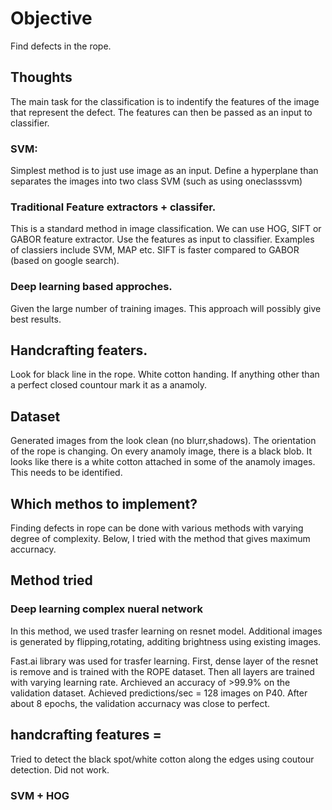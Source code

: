 # Objective
Find defects in the rope.

## Thoughts  

The main task for the classification is to indentify the features of the image that represent the defect. The features can then be passed as an input to classifier. 



### SVM: 
Simplest method is to just use image as an input. Define a hyperplane than separates the images into two class SVM (such as using oneclasssvm)

### Traditional Feature extractors + classifer. 
This is a standard method in image classification. We can use HOG, SIFT or GABOR feature extractor. Use the features as input to classifier. Examples of classiers include SVM, MAP etc. SIFT is faster compared to GABOR (based on google search). 

### Deep learning based approches.
Given the large number of training images. This approach will possibly give best results. 

## Handcrafting featers.
Look for black line in the rope. White cotton handing. If anything other than a perfect closed countour mark it as a anamoly. 

## Dataset 
Generated images from the look clean (no blurr,shadows). The orientation of the rope is changing. 
On every anamoly image, there is a black blob. It looks like there is a white cotton attached in some of the anamoly images. 
This needs to be identified. 


## Which methos to implement? 
Finding defects in rope can be done with various methods with varying degree of complexity. Below, I tried with the method that gives maximum accurnacy. 

## Method tried 

### Deep learning complex nueral network
In this method, we used trasfer learning on resnet model. Additional images is generated by flipping,rotating, additing brightness using existing images. 

Fast.ai library was used for trasfer learning.
First, dense layer of the resnet is remove and is trained with the ROPE dataset.
Then all layers are trained with varying learning rate. 
Archieved an accuracy of >99.9% on the validation dataset. 
Achieved predictions/sec = 128 images on P40. 
After about 8 epochs, the validation accurnacy was close to perfect. 

## handcrafting features =
Tried to detect the black spot/white cotton along the edges using coutour detection. Did not work. 
### SVM + HOG  

